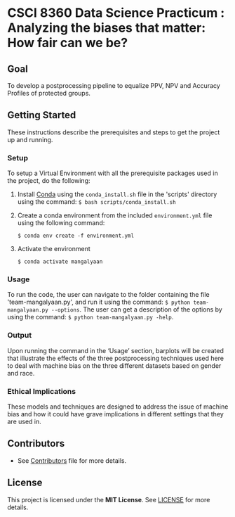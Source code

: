 # CSCI 8360 Data Science Practicum : Analyzing the biases that matter: How fair can we be?

  ## Goal
  To develop a postprocessing pipeline to equalize PPV, NPV and Accuracy Profiles of protected groups. 
  
  ## Getting Started
  These instructions describe the prerequisites and steps to get the project up and running.

  ### Setup
 
 To setup a Virtual Environment with all the prerequisite packages used in the project, do the following:
  1. Install [Conda](https://docs.conda.io/projects/conda/en/latest/user-guide/install/) using the `conda_install.sh` file in the 'scripts' directory using the command: `$ bash scripts/conda_install.sh`
  2. Create a conda environment from the included `environment.yml` file using the following command:
     
     `$ conda env create -f environment.yml`
  3. Activate the environment
     
     `$ conda activate mangalyaan`

  ### Usage
  To run the code, the user can navigate to the folder containing the file 'team-mangalyaan.py', and run it using the command: `$ python team-mangalyaan.py --options`. The user can get a description of the options by using the command: `$ python team-mangalyaan.py -help`.
  
   
  ### Output
  Upon running the command in the ‘Usage’ section, barplots will be created that illustrate the effects of the three postprocessing techniques used here to deal with machine bias on the three different datasets based on gender and race.

 ### Ethical Implications
 These models and techniques are designed to address the issue of machine bias and how it could have grave implications in different settings that they are used in. 

## Contributors
* See [Contributors](CONTRIBUTORS.md) file for more details.

## License
This project is licensed under the **MIT License**. See [LICENSE](LICENSE) for more details.
